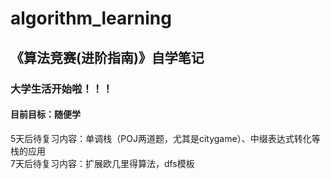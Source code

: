 # algorithm_learning
## 《算法竞赛(进阶指南)》自学笔记
### 大学生活开始啦！！！
#### 目前目标：随便学
5天后待复习内容：单调栈（POJ两道题，尤其是citygame）、中缀表达式转化等栈的应用\
7天后待复习内容：扩展欧几里得算法，dfs模板
